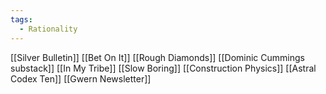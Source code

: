 ```yaml
---
tags:
  - Rationality
---
```


[[Silver Bulletin]]
[[Bet On It]]
[[Rough Diamonds]]
[[Dominic Cummings substack]]
[[In My Tribe]]
[[Slow Boring]]
[[Construction Physics]]
[[Astral Codex Ten]]
[[Gwern Newsletter]]
